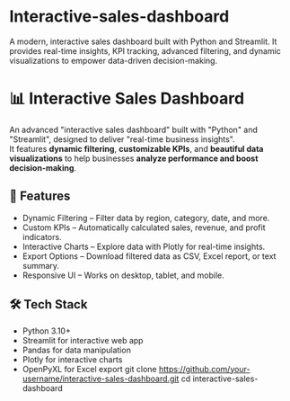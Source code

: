 # Interactive-sales-dashboard
A modern, interactive sales dashboard built with Python and Streamlit. It provides real-time insights, KPI tracking, advanced filtering, and dynamic visualizations to empower data-driven decision-making.
# 📊 Interactive Sales Dashboard

An advanced "interactive sales dashboard" built with "Python" and "Streamlit", designed to deliver "real-time business insights".  
It features **dynamic filtering**, **customizable KPIs**, and **beautiful data visualizations** to help businesses **analyze performance and boost decision-making**.

## 🚀 Features
- Dynamic Filtering – Filter data by region, category, date, and more.
- Custom KPIs – Automatically calculated sales, revenue, and profit indicators.
- Interactive Charts – Explore data with Plotly for real-time insights.
- Export Options – Download filtered data as CSV, Excel report, or text summary.
- Responsive UI – Works on desktop, tablet, and mobile.

## 🛠️ Tech Stack
- Python 3.10+
- Streamlit for interactive web app
- Pandas for data manipulation
- Plotly for interactive charts
- OpenPyXL for Excel export
git clone https://github.com/your-username/interactive-sales-dashboard.git
cd interactive-sales-dashboard
